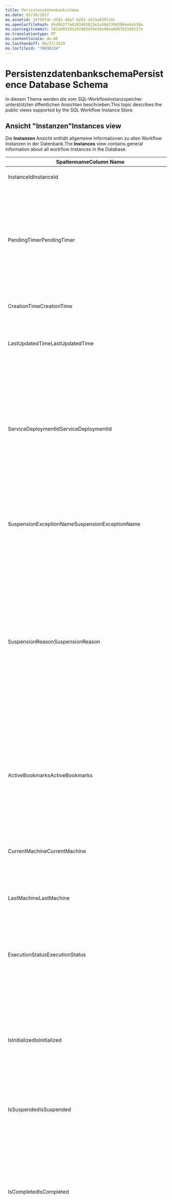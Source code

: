 ```yaml
---
title: Persistenzdatenbankschema
ms.date: 03/30/2017
ms.assetid: 34f69f4c-df81-4da7-b281-a525a9397a5c
ms.openlocfilehash: 65d8b2f7a6283d65823e1a186239d398ee4a530a
ms.sourcegitcommit: 581ab03291e91983459e56e40ea8d97b5189227e
ms.translationtype: MT
ms.contentlocale: de-DE
ms.lasthandoff: 08/27/2019
ms.locfileid: "70038334"
---
```

# <a name="persistence-database-schema"></a><span data-ttu-id="5fa37-102">Persistenzdatenbankschema</span><span class="sxs-lookup"><span data-stu-id="5fa37-102">Persistence Database Schema</span></span>
<span data-ttu-id="5fa37-103">In diesem Thema werden die vom SQL-Workflowinstanzspeicher unterstützten öffentlichen Ansichten beschrieben.</span><span class="sxs-lookup"><span data-stu-id="5fa37-103">This topic describes the public views supported by the SQL Workflow Instance Store.</span></span>  
  
## <a name="instances-view"></a><span data-ttu-id="5fa37-104">Ansicht "Instanzen"</span><span class="sxs-lookup"><span data-stu-id="5fa37-104">Instances view</span></span>  
 <span data-ttu-id="5fa37-105">Die **Instanzen** Ansicht enthält allgemeine Informationen zu allen Workflow Instanzen in der Datenbank.</span><span class="sxs-lookup"><span data-stu-id="5fa37-105">The **Instances** view contains general information about all workflow Instances in the Database.</span></span>  
  
|<span data-ttu-id="5fa37-106">Spaltenname</span><span class="sxs-lookup"><span data-stu-id="5fa37-106">Column Name</span></span>|<span data-ttu-id="5fa37-107">Spaltentyp</span><span class="sxs-lookup"><span data-stu-id="5fa37-107">Column Type</span></span>|<span data-ttu-id="5fa37-108">Beschreibung</span><span class="sxs-lookup"><span data-stu-id="5fa37-108">Description</span></span>|  
|-----------------|-----------------|-----------------|  
|<span data-ttu-id="5fa37-109">InstanceId</span><span class="sxs-lookup"><span data-stu-id="5fa37-109">InstanceId</span></span>|<span data-ttu-id="5fa37-110">UniqueIdentifier</span><span class="sxs-lookup"><span data-stu-id="5fa37-110">UniqueIdentifier</span></span>|<span data-ttu-id="5fa37-111">Die ID einer Workflowinstanz.</span><span class="sxs-lookup"><span data-stu-id="5fa37-111">The ID of a workflow instance.</span></span>|  
|<span data-ttu-id="5fa37-112">PendingTimer</span><span class="sxs-lookup"><span data-stu-id="5fa37-112">PendingTimer</span></span>|<span data-ttu-id="5fa37-113">DateTime</span><span class="sxs-lookup"><span data-stu-id="5fa37-113">DateTime</span></span>|<span data-ttu-id="5fa37-114">Gibt an, dass der Workflow durch eine DELAY-Aktivität blockiert ist und nach Ablauf des Zeitgebers fortgesetzt wird.</span><span class="sxs-lookup"><span data-stu-id="5fa37-114">Indicates that the workflow is blocked on a Delay activity and will be resumed after the timer expires.</span></span> <span data-ttu-id="5fa37-115">Dieser Wert ist NULL, wenn der Workflow nicht blockiert ist und auf den Ablauf eines Zeitgebers wartet.</span><span class="sxs-lookup"><span data-stu-id="5fa37-115">This value can be null if the workflow is not blocked waiting on a timer to expire.</span></span>|  
|<span data-ttu-id="5fa37-116">CreationTime</span><span class="sxs-lookup"><span data-stu-id="5fa37-116">CreationTime</span></span>|<span data-ttu-id="5fa37-117">DateTime</span><span class="sxs-lookup"><span data-stu-id="5fa37-117">DateTime</span></span>|<span data-ttu-id="5fa37-118">Gibt an, wann der Workflow erstellt wurde.</span><span class="sxs-lookup"><span data-stu-id="5fa37-118">Indicates when the workflow was created.</span></span>|  
|<span data-ttu-id="5fa37-119">LastUpdatedTime</span><span class="sxs-lookup"><span data-stu-id="5fa37-119">LastUpdatedTime</span></span>|<span data-ttu-id="5fa37-120">DateTime</span><span class="sxs-lookup"><span data-stu-id="5fa37-120">DateTime</span></span>|<span data-ttu-id="5fa37-121">Gibt an, wann der Workflow zum letzten Mal permanent in der Datenbank gespeichert wurde.</span><span class="sxs-lookup"><span data-stu-id="5fa37-121">Indicates the last time that the workflow was persisted to the database.</span></span>|  
|<span data-ttu-id="5fa37-122">ServiceDeploymentId</span><span class="sxs-lookup"><span data-stu-id="5fa37-122">ServiceDeploymentId</span></span>|<span data-ttu-id="5fa37-123">BigInt</span><span class="sxs-lookup"><span data-stu-id="5fa37-123">BigInt</span></span>|<span data-ttu-id="5fa37-124">Fungiert als Fremdschlüssel für die Ansicht [ServiceDeployments].</span><span class="sxs-lookup"><span data-stu-id="5fa37-124">Acts as a foreign key to the [ServiceDeployments] view.</span></span> <span data-ttu-id="5fa37-125">Wenn es sich bei der aktuellen Workflowinstanz um die Instanz eines im Internet gehosteten Diensts handelt, weist diese Spalte einen Wert auf, andernfalls wird sie auf NULL festgelegt.</span><span class="sxs-lookup"><span data-stu-id="5fa37-125">If the current workflow instance is an instance of a web-hosted service, then this column has a value, otherwise it is set to NULL.</span></span>|  
|<span data-ttu-id="5fa37-126">SuspensionExceptionName</span><span class="sxs-lookup"><span data-stu-id="5fa37-126">SuspensionExceptionName</span></span>|<span data-ttu-id="5fa37-127">Nvarchar(450)</span><span class="sxs-lookup"><span data-stu-id="5fa37-127">Nvarchar(450)</span></span>|<span data-ttu-id="5fa37-128">Gibt den Typ der Ausnahme (z. B. InvalidOperationException) an, die das Anhalten des Workflows verursacht hat.</span><span class="sxs-lookup"><span data-stu-id="5fa37-128">Indicates the type of exception (e.g. InvalidOperationException) that caused the workflow to suspend.</span></span>|  
|<span data-ttu-id="5fa37-129">SuspensionReason</span><span class="sxs-lookup"><span data-stu-id="5fa37-129">SuspensionReason</span></span>|<span data-ttu-id="5fa37-130">Nvarchar(max)</span><span class="sxs-lookup"><span data-stu-id="5fa37-130">Nvarchar(max)</span></span>|<span data-ttu-id="5fa37-131">Gibt an, warum die Workflowinstanz angehalten wurde.</span><span class="sxs-lookup"><span data-stu-id="5fa37-131">Indicates why the Workflow Instance was suspended.</span></span> <span data-ttu-id="5fa37-132">Wenn die Instanz aufgrund einer Ausnahme angehalten wurde, enthält diese Spalte die entsprechende Meldung.</span><span class="sxs-lookup"><span data-stu-id="5fa37-132">If an exception caused the instance to suspend, then this column contains the message associated with the exception.</span></span><br /><br /> <span data-ttu-id="5fa37-133">Wenn die Instanz manuell angehalten wurde, enthält diese Spalte den vom Benutzer angegebenen Grund für das Anhalten der Instanz.</span><span class="sxs-lookup"><span data-stu-id="5fa37-133">If the instance was manually suspended, then this column contains the user-specified reason for suspending the instance.</span></span>|  
|<span data-ttu-id="5fa37-134">ActiveBookmarks</span><span class="sxs-lookup"><span data-stu-id="5fa37-134">ActiveBookmarks</span></span>|<span data-ttu-id="5fa37-135">Nvarchar(max)</span><span class="sxs-lookup"><span data-stu-id="5fa37-135">Nvarchar(max)</span></span>|<span data-ttu-id="5fa37-136">Wenn die Workflowinstanz im Leerlauf ist, gibt diese Eigenschaft an, bei welchen Lesezeichen die Instanz blockiert wurde.</span><span class="sxs-lookup"><span data-stu-id="5fa37-136">If the workflow Instance is Idle, this property indicates what bookmarks the instance is blocked on.</span></span> <span data-ttu-id="5fa37-137">Wenn die Instanz nicht im Leerlauf ist, weist diese Spalte den Wert NULL auf.</span><span class="sxs-lookup"><span data-stu-id="5fa37-137">If the Instance is not idle, then this column is NULL.</span></span>|  
|<span data-ttu-id="5fa37-138">CurrentMachine</span><span class="sxs-lookup"><span data-stu-id="5fa37-138">CurrentMachine</span></span>|<span data-ttu-id="5fa37-139">Nvarchar(128)</span><span class="sxs-lookup"><span data-stu-id="5fa37-139">Nvarchar(128)</span></span>|<span data-ttu-id="5fa37-140">Gibt den Namen des Computers an, auf dem die Workflowinstanz im Arbeitsspeicher geladen ist.</span><span class="sxs-lookup"><span data-stu-id="5fa37-140">Indicates the name of the computer currently has the workflow Instance loaded in memory.</span></span>|  
|<span data-ttu-id="5fa37-141">LastMachine</span><span class="sxs-lookup"><span data-stu-id="5fa37-141">LastMachine</span></span>|<span data-ttu-id="5fa37-142">Nvarchar(450)</span><span class="sxs-lookup"><span data-stu-id="5fa37-142">Nvarchar(450)</span></span>|<span data-ttu-id="5fa37-143">Gibt den letzten Computer an, auf dem die Workflowinstanz geladen war.</span><span class="sxs-lookup"><span data-stu-id="5fa37-143">Indicates the last computer that loaded the workflow instance.</span></span>|  
|<span data-ttu-id="5fa37-144">ExecutionStatus</span><span class="sxs-lookup"><span data-stu-id="5fa37-144">ExecutionStatus</span></span>|<span data-ttu-id="5fa37-145">Nvarchar(450)</span><span class="sxs-lookup"><span data-stu-id="5fa37-145">Nvarchar(450)</span></span>|<span data-ttu-id="5fa37-146">Gibt den aktuellen Ausführungsstatus des Workflows an.</span><span class="sxs-lookup"><span data-stu-id="5fa37-146">Indicates the current execution state of the Workflow.</span></span> <span data-ttu-id="5fa37-147">Zu den möglichen Zuständen gehören das **Ausführen**, das **Leerlauf**, das **geschlossene**.</span><span class="sxs-lookup"><span data-stu-id="5fa37-147">Possible states include **Executing**, **Idle**, **Closed**.</span></span>|  
|<span data-ttu-id="5fa37-148">IsInitialized</span><span class="sxs-lookup"><span data-stu-id="5fa37-148">IsInitialized</span></span>|<span data-ttu-id="5fa37-149">Bit</span><span class="sxs-lookup"><span data-stu-id="5fa37-149">Bit</span></span>|<span data-ttu-id="5fa37-150">Gibt an, ob die Workflowinstanz initialisiert wurde.</span><span class="sxs-lookup"><span data-stu-id="5fa37-150">Indicates whether the workflow instance has been initialized.</span></span> <span data-ttu-id="5fa37-151">Eine initialisierte Workflowinstanz ist eine Workflowinstanz, die mindestens einmal permanent gespeichert wurde.</span><span class="sxs-lookup"><span data-stu-id="5fa37-151">An initialized workflow instance is a workflow instance that has been persisted at least once.</span></span>|  
|<span data-ttu-id="5fa37-152">IsSuspended</span><span class="sxs-lookup"><span data-stu-id="5fa37-152">IsSuspended</span></span>|<span data-ttu-id="5fa37-153">Bit</span><span class="sxs-lookup"><span data-stu-id="5fa37-153">Bit</span></span>|<span data-ttu-id="5fa37-154">Gibt an, ob die Workflowinstanz angehalten wurde.</span><span class="sxs-lookup"><span data-stu-id="5fa37-154">Indicates whether the workflow instance has been suspended.</span></span>|  
|<span data-ttu-id="5fa37-155">IsCompleted</span><span class="sxs-lookup"><span data-stu-id="5fa37-155">IsCompleted</span></span>|<span data-ttu-id="5fa37-156">Bit</span><span class="sxs-lookup"><span data-stu-id="5fa37-156">Bit</span></span>|<span data-ttu-id="5fa37-157">Gibt an, ob die Ausführung der Workflowinstanz beendet wurde.</span><span class="sxs-lookup"><span data-stu-id="5fa37-157">Indicates whether the Workflow Instance has finished executing.</span></span> <span data-ttu-id="5fa37-158">**Hinweis**:  IWenn die **InstanceCompletionAction** -Eigenschaft auf **DeleteAll**festgelegt ist, werden die Instanzen nach dem Abschluss aus der Ansicht entfernt.</span><span class="sxs-lookup"><span data-stu-id="5fa37-158">**Note:**  Iif the **InstanceCompletionAction** property is set to **DeleteAll**, the instances are removed from the view upon completion.</span></span>|  
|<span data-ttu-id="5fa37-159">EncodingOption</span><span class="sxs-lookup"><span data-stu-id="5fa37-159">EncodingOption</span></span>|<span data-ttu-id="5fa37-160">TinyInt</span><span class="sxs-lookup"><span data-stu-id="5fa37-160">TinyInt</span></span>|<span data-ttu-id="5fa37-161">Beschreibt die Codierung, die zur Serialisierung der Dateneigenschaften verwendet wurde.</span><span class="sxs-lookup"><span data-stu-id="5fa37-161">Describes the encoding used to serialize the data properties.</span></span><br /><br /> <span data-ttu-id="5fa37-162">-0 – keine Codierung</span><span class="sxs-lookup"><span data-stu-id="5fa37-162">-   0 – No encoding</span></span><br /><span data-ttu-id="5fa37-163">-1 – GZipStream</span><span class="sxs-lookup"><span data-stu-id="5fa37-163">-   1 – GzipStream</span></span>|  
|<span data-ttu-id="5fa37-164">ReadWritePrimitiveDataProperties</span><span class="sxs-lookup"><span data-stu-id="5fa37-164">ReadWritePrimitiveDataProperties</span></span>|<span data-ttu-id="5fa37-165">Varbinary(max)</span><span class="sxs-lookup"><span data-stu-id="5fa37-165">Varbinary(max)</span></span>|<span data-ttu-id="5fa37-166">Enthält serialisierte Instanzdateneigenschaften, die beim Laden der Instanz für die Workflowlaufzeit bereitgestellt werden.</span><span class="sxs-lookup"><span data-stu-id="5fa37-166">Contains serialized instance data properties that will be provided back to the workflow Runtime when the instance is loaded.</span></span><br /><br /> <span data-ttu-id="5fa37-167">Bei den einzelnen primitiven Eigenschaften handelt es sich um systemeigene CLR-Typen, sodass keine speziellen Assemblys zur BLOB-Deserialisierung benötigt werden.</span><span class="sxs-lookup"><span data-stu-id="5fa37-167">Each primitive property is a native CLR type, which means that no special assemblies are needed to deserialize the blob.</span></span>|  
|<span data-ttu-id="5fa37-168">WriteOnlyPrimitiveDataProperties</span><span class="sxs-lookup"><span data-stu-id="5fa37-168">WriteOnlyPrimitiveDataProperties</span></span>|<span data-ttu-id="5fa37-169">Varbinary(max)</span><span class="sxs-lookup"><span data-stu-id="5fa37-169">Varbinary(max)</span></span>|<span data-ttu-id="5fa37-170">Enthält serialisierte Instanzdateneigenschaften, die beim Laden der Instanz nicht für die Workflowlaufzeit bereitgestellt werden.</span><span class="sxs-lookup"><span data-stu-id="5fa37-170">Contains serialized instance data properties that are not provided back to the workflow runtime when the instance is loaded.</span></span><br /><br /> <span data-ttu-id="5fa37-171">Bei den einzelnen primitiven Eigenschaften handelt es sich um systemeigene CLR-Typen, sodass keine speziellen Assemblys zur BLOB-Deserialisierung benötigt werden.</span><span class="sxs-lookup"><span data-stu-id="5fa37-171">Each primitive property is a native CLR type, which means that no special assemblies are needed to deserialize the blob.</span></span>|  
|<span data-ttu-id="5fa37-172">ReadWriteComplexDataProperties</span><span class="sxs-lookup"><span data-stu-id="5fa37-172">ReadWriteComplexDataProperties</span></span>|<span data-ttu-id="5fa37-173">Varbinary(max)</span><span class="sxs-lookup"><span data-stu-id="5fa37-173">Varbinary(max)</span></span>|<span data-ttu-id="5fa37-174">Enthält serialisierte Instanzdateneigenschaften, die beim Laden der Instanz für die Workflowlaufzeit bereitgestellt werden.</span><span class="sxs-lookup"><span data-stu-id="5fa37-174">Contains serialized instance data properties that will be provided back to the workflow runtime when the instance is loaded.</span></span><br /><br /> <span data-ttu-id="5fa37-175">Für ein Deserialisierungsprogramm müssen alle in diesem BLOB gespeicherten Objekttypen bekannt sein.</span><span class="sxs-lookup"><span data-stu-id="5fa37-175">A deserializer would require knowledge of all object types stored in this blob.</span></span>|  
|<span data-ttu-id="5fa37-176">WriteOnlyComplexDataProperties</span><span class="sxs-lookup"><span data-stu-id="5fa37-176">WriteOnlyComplexDataProperties</span></span>|<span data-ttu-id="5fa37-177">Varbinary(max)</span><span class="sxs-lookup"><span data-stu-id="5fa37-177">Varbinary(max)</span></span>|<span data-ttu-id="5fa37-178">Enthält serialisierte Instanzdateneigenschaften, die beim Laden der Instanz nicht für die Workflowlaufzeit bereitgestellt werden.</span><span class="sxs-lookup"><span data-stu-id="5fa37-178">Contains serialized instance data properties that are not provided back to the workflow runtime when the instance is loaded.</span></span><br /><br /> <span data-ttu-id="5fa37-179">Für ein Deserialisierungsprogramm müssen alle in diesem BLOB gespeicherten Objekttypen bekannt sein.</span><span class="sxs-lookup"><span data-stu-id="5fa37-179">A deserializer would require knowledge of all object types stored in this blob.</span></span>|  
|<span data-ttu-id="5fa37-180">IdentityName</span><span class="sxs-lookup"><span data-stu-id="5fa37-180">IdentityName</span></span>|<span data-ttu-id="5fa37-181">Nvarchar(max)</span><span class="sxs-lookup"><span data-stu-id="5fa37-181">Nvarchar(max)</span></span>|<span data-ttu-id="5fa37-182">Der Name der Workflowdefinition.</span><span class="sxs-lookup"><span data-stu-id="5fa37-182">The name of the workflow definition.</span></span>|  
|<span data-ttu-id="5fa37-183">IdentityPackage</span><span class="sxs-lookup"><span data-stu-id="5fa37-183">IdentityPackage</span></span>|<span data-ttu-id="5fa37-184">Nvarchar(max)</span><span class="sxs-lookup"><span data-stu-id="5fa37-184">Nvarchar(max)</span></span>|<span data-ttu-id="5fa37-185">Die Paketinformationen, die beim Erstellen des Workflows angegeben wurden (z. B. der Assemblyname).</span><span class="sxs-lookup"><span data-stu-id="5fa37-185">The package information given when the workflow was created (such as the assembly name).</span></span>|  
|<span data-ttu-id="5fa37-186">Build</span><span class="sxs-lookup"><span data-stu-id="5fa37-186">Build</span></span>|<span data-ttu-id="5fa37-187">BigInt</span><span class="sxs-lookup"><span data-stu-id="5fa37-187">BigInt</span></span>|<span data-ttu-id="5fa37-188">Die Buildnummer der Workflowversion.</span><span class="sxs-lookup"><span data-stu-id="5fa37-188">The build number of the workflow version.</span></span>|  
|<span data-ttu-id="5fa37-189">Hauptversion</span><span class="sxs-lookup"><span data-stu-id="5fa37-189">Major</span></span>|<span data-ttu-id="5fa37-190">BigInt</span><span class="sxs-lookup"><span data-stu-id="5fa37-190">BigInt</span></span>|<span data-ttu-id="5fa37-191">Die Hauptversionsnummer der Workflowversion.</span><span class="sxs-lookup"><span data-stu-id="5fa37-191">The major number of the workflow version.</span></span>|  
|<span data-ttu-id="5fa37-192">Gering</span><span class="sxs-lookup"><span data-stu-id="5fa37-192">Minor</span></span>|<span data-ttu-id="5fa37-193">BigInt</span><span class="sxs-lookup"><span data-stu-id="5fa37-193">BigInt</span></span>|<span data-ttu-id="5fa37-194">Die Nebenversionsnummer der Workflowversion.</span><span class="sxs-lookup"><span data-stu-id="5fa37-194">The minor number of the workflow version.</span></span>|  
|<span data-ttu-id="5fa37-195">Revision</span><span class="sxs-lookup"><span data-stu-id="5fa37-195">Revision</span></span>|<span data-ttu-id="5fa37-196">BigInt</span><span class="sxs-lookup"><span data-stu-id="5fa37-196">BigInt</span></span>|<span data-ttu-id="5fa37-197">Die Revisionsnummer der Workflowversion.</span><span class="sxs-lookup"><span data-stu-id="5fa37-197">The revision number of the workflow version.</span></span>|  
  
> [!CAUTION]
> <span data-ttu-id="5fa37-198">Die **Instanzen** Ansicht enthält auch einen DELETE-Vorgang.</span><span class="sxs-lookup"><span data-stu-id="5fa37-198">The **Instances** view also contains a Delete trigger.</span></span> <span data-ttu-id="5fa37-199">Benutzer mit den entsprechenden Berechtigungen können in dieser Ansicht Löschanweisungen ausführen, mit denen die Entfernung von Workflowinstanzen aus der Datenbank erzwungen wird.</span><span class="sxs-lookup"><span data-stu-id="5fa37-199">Users with the appropriate permissions can execute delete statements against this view that will forcefully remove workflow Instances from the Database.</span></span> <span data-ttu-id="5fa37-200">Das Löschen direkt über die Ansicht wird jedoch nur empfohlen, wenn keine andere Möglichkeit besteht, da unter der Workflowlaufzeit initialisierte Löschvorgänge zu unbeabsichtigten Ergebnissen führen können.</span><span class="sxs-lookup"><span data-stu-id="5fa37-200">We recommend deleting directly from the view only as a last resort because deleting an instance from underneath the workflow runtime could result in unintended consequences.</span></span> <span data-ttu-id="5fa37-201">Verwenden Sie stattdessen den Verwaltungsendpunkt der Workflowinstanz, um die Instanz über die Workflowlaufzeit zu beenden.</span><span class="sxs-lookup"><span data-stu-id="5fa37-201">Instead, use the Workflow Instance Management Endpoint to have the workflow runtime terminate the instance.</span></span> <span data-ttu-id="5fa37-202">Wenn Sie eine große Anzahl von Instanzen in der Ansicht löschen möchten, stellen Sie sicher, dass keine aktiven Laufzeiten Vorgänge für diese Instanzen ausführen.</span><span class="sxs-lookup"><span data-stu-id="5fa37-202">If you want to delete a large number of Instances from the view, make sure there are no active runtimes that could be operating on these instances.</span></span>  
  
## <a name="servicedeployments-view"></a><span data-ttu-id="5fa37-203">Ansicht "ServiceDeployments"</span><span class="sxs-lookup"><span data-stu-id="5fa37-203">ServiceDeployments view</span></span>  
 <span data-ttu-id="5fa37-204">Die Ansicht " **servicedeployments** " enthält Bereitstellungs Informationen für alle von Web (IIS/was) gehosteten Workflow Dienste.</span><span class="sxs-lookup"><span data-stu-id="5fa37-204">The **ServiceDeployments** view contains deployment information for all Web (IIS/WAS) hosted workflow services.</span></span> <span data-ttu-id="5fa37-205">Jede Workflow Instanz, die im Internet gehostet wird, enthält eine **servicedeploymentid** , die auf eine Zeile in dieser Sicht verweist.</span><span class="sxs-lookup"><span data-stu-id="5fa37-205">Each workflow instance that is Web-hosted will contain a **ServiceDeploymentId** that refers to a row in this view.</span></span>  
  
|<span data-ttu-id="5fa37-206">Spaltenname</span><span class="sxs-lookup"><span data-stu-id="5fa37-206">Column Name</span></span>|<span data-ttu-id="5fa37-207">Spaltentyp</span><span class="sxs-lookup"><span data-stu-id="5fa37-207">Column Type</span></span>|<span data-ttu-id="5fa37-208">Beschreibung</span><span class="sxs-lookup"><span data-stu-id="5fa37-208">Description</span></span>|  
|-----------------|-----------------|-----------------|  
|<span data-ttu-id="5fa37-209">ServiceDeploymentId</span><span class="sxs-lookup"><span data-stu-id="5fa37-209">ServiceDeploymentId</span></span>|<span data-ttu-id="5fa37-210">BigInt</span><span class="sxs-lookup"><span data-stu-id="5fa37-210">BigInt</span></span>|<span data-ttu-id="5fa37-211">Der Primärschlüssel für diese Ansicht.</span><span class="sxs-lookup"><span data-stu-id="5fa37-211">The primary key for this view.</span></span>|  
|<span data-ttu-id="5fa37-212">SiteName</span><span class="sxs-lookup"><span data-stu-id="5fa37-212">SiteName</span></span>|<span data-ttu-id="5fa37-213">Nvarchar(max)</span><span class="sxs-lookup"><span data-stu-id="5fa37-213">Nvarchar(max)</span></span>|<span data-ttu-id="5fa37-214">Stellt den Namen der Site dar, die den Workflow Dienst enthält (z. b. **Standard Website**).</span><span class="sxs-lookup"><span data-stu-id="5fa37-214">Represents the name of the site that contains the workflow service (e.g. **Default Web Site**).</span></span>|  
|<span data-ttu-id="5fa37-215">RelativeServicePath</span><span class="sxs-lookup"><span data-stu-id="5fa37-215">RelativeServicePath</span></span>|<span data-ttu-id="5fa37-216">Nvarchar(max)</span><span class="sxs-lookup"><span data-stu-id="5fa37-216">Nvarchar(max)</span></span>|<span data-ttu-id="5fa37-217">Stellt den virtuellen Pfad relativ zur Website dar, die auf den Workflowdienst verweist.</span><span class="sxs-lookup"><span data-stu-id="5fa37-217">Represents the virtual path relative to the site that points to the workflow service.</span></span> <span data-ttu-id="5fa37-218">Beispiels.  **/App1/PurchaseOrderService.svc**).</span><span class="sxs-lookup"><span data-stu-id="5fa37-218">(e.g.  **/app1/PurchaseOrderService.svc**).</span></span>|  
|<span data-ttu-id="5fa37-219">RelativeApplicationPath</span><span class="sxs-lookup"><span data-stu-id="5fa37-219">RelativeApplicationPath</span></span>|<span data-ttu-id="5fa37-220">Nvarchar(max)</span><span class="sxs-lookup"><span data-stu-id="5fa37-220">Nvarchar(max)</span></span>|<span data-ttu-id="5fa37-221">Stellt den virtuellen Pfad relativ zur Website dar, die auf eine Anwendung verweist, die den Workflowdienst enthält.</span><span class="sxs-lookup"><span data-stu-id="5fa37-221">Represents the virtual path relative to the site that points to an application that contains the workflow service.</span></span> <span data-ttu-id="5fa37-222">(z. b. **/App1**).</span><span class="sxs-lookup"><span data-stu-id="5fa37-222">(e.g. **/app1**).</span></span>|  
|<span data-ttu-id="5fa37-223">ServiceName</span><span class="sxs-lookup"><span data-stu-id="5fa37-223">ServiceName</span></span>|<span data-ttu-id="5fa37-224">Nvarchar(max)</span><span class="sxs-lookup"><span data-stu-id="5fa37-224">Nvarchar(max)</span></span>|<span data-ttu-id="5fa37-225">Der Name des Workflowdiensts.</span><span class="sxs-lookup"><span data-stu-id="5fa37-225">Represents the name of the workflow Service.</span></span> <span data-ttu-id="5fa37-226">(z. b. **purchaseorderservice**).</span><span class="sxs-lookup"><span data-stu-id="5fa37-226">(e.g. **PurchaseOrderService**).</span></span>|  
|<span data-ttu-id="5fa37-227">ServiceNamespace</span><span class="sxs-lookup"><span data-stu-id="5fa37-227">ServiceNamespace</span></span>|<span data-ttu-id="5fa37-228">Nvarchar(max)</span><span class="sxs-lookup"><span data-stu-id="5fa37-228">Nvarchar(max)</span></span>|<span data-ttu-id="5fa37-229">Der Namespace des Workflowdiensts.</span><span class="sxs-lookup"><span data-stu-id="5fa37-229">Represents the namespace of the workflow Service.</span></span> <span data-ttu-id="5fa37-230">(z. b. **MyCompany**).</span><span class="sxs-lookup"><span data-stu-id="5fa37-230">(e.g. **MyCompany**).</span></span>|  
  
 <span data-ttu-id="5fa37-231">Die Ansicht "ServiceDeployments" enthält ebenfalls einen DELETE-Trigger.</span><span class="sxs-lookup"><span data-stu-id="5fa37-231">The ServiceDeployments View also contains a Delete trigger.</span></span> <span data-ttu-id="5fa37-232">Benutzer mit den entsprechenden Berechtigungen können in dieser Ansicht Löschanweisungen ausführen, mit denen ServiceDeployment-Einträge aus der Datenbank entfernt werden.</span><span class="sxs-lookup"><span data-stu-id="5fa37-232">Users with the appropriate permissions can execute delete statements against this view to remove ServiceDeployment entries from the Database.</span></span> <span data-ttu-id="5fa37-233">Hinweis:</span><span class="sxs-lookup"><span data-stu-id="5fa37-233">Note that:</span></span>  
  
1. <span data-ttu-id="5fa37-234">Das Löschen von Einträgen in dieser Ansicht ist aufwändig, da die gesamte Datenbank vor der Ausführung dieses Vorgangs gesperrt werden muss.</span><span class="sxs-lookup"><span data-stu-id="5fa37-234">Deleting entries from this view is costly since the entire Database must be locked prior to performing this operation.</span></span> <span data-ttu-id="5fa37-235">Dies ist notwendig, um zu vermeiden, dass eine Workflowinstanz auf einen nicht vorhandenen ServiceDeployment-Eintrag verweist.</span><span class="sxs-lookup"><span data-stu-id="5fa37-235">This is necessary to avoid the scenario where a workflow Instance could refer to a non-existent ServiceDeployment entry.</span></span> <span data-ttu-id="5fa37-236">Führen Sie Löschvorgänge in dieser Ansicht nur durch, wenn die Datenbank nicht in Betrieb ist bzw. innerhalb von Wartungszeitfenstern.</span><span class="sxs-lookup"><span data-stu-id="5fa37-236">Delete from this view only during down times / maintenance windows.</span></span>  
  
2. <span data-ttu-id="5fa37-237">Jeder Versuch, eine Zeile für die Dienst Bereitstellung zu löschen, auf die durch Einträge in der **Instanzen** Ansicht verwiesen wird, führt zu einem No-op-Vorgang.</span><span class="sxs-lookup"><span data-stu-id="5fa37-237">Any attempt to delete a ServiceDeployment row which is referenced to by entries in the **Instances** view will result in a no-op.</span></span> <span data-ttu-id="5fa37-238">Es können nur ServiceDeployment-Zeilen mit 0 (null) Verweisen gelöscht werden.</span><span class="sxs-lookup"><span data-stu-id="5fa37-238">You can only delete ServiceDeployment rows with zero references.</span></span>  
  
## <a name="instancepromotedproperties-view"></a><span data-ttu-id="5fa37-239">Ansicht "InstancePromotedProperties"</span><span class="sxs-lookup"><span data-stu-id="5fa37-239">InstancePromotedProperties view</span></span>  
 <span data-ttu-id="5fa37-240">Die **instancepromotedproperties** -Sicht enthält Informationen für alle höher gestuften Eigenschaften, die vom Benutzer angegeben werden.</span><span class="sxs-lookup"><span data-stu-id="5fa37-240">The **InstancePromotedProperties** view contains information for all the promoted properties that are specified by the user.</span></span> <span data-ttu-id="5fa37-241">Eine höher gestufte Eigenschaft fungiert als Eigenschaft erster Klasse, die vom Benutzer in Abfragen zum Abrufen von Instanzen verwendet werden kann.</span><span class="sxs-lookup"><span data-stu-id="5fa37-241">A promoted property functions as a first-class property, which a user can use in queries to retrieve instances.</span></span>  <span data-ttu-id="5fa37-242">Ein Benutzer könnte z. b. eine PurchaseOrder-herauf Stufung hinzufügen, die immer die Kosten eines Auftrags in der **value1** -Spalte speichert.</span><span class="sxs-lookup"><span data-stu-id="5fa37-242">For example, a user could add a PurchaseOrder promotion which always stores the cost of an order in the **Value1** column.</span></span> <span data-ttu-id="5fa37-243">Auf diese Weise können Sie eine Abfrage ausführen, die alle Bestellungen zurückgibt, deren Betrag einen bestimmten Wert überschreitet.</span><span class="sxs-lookup"><span data-stu-id="5fa37-243">This would enable a user to query for all purchase orders whose cost exceeds a certain value.</span></span>  
  
|<span data-ttu-id="5fa37-244">Spaltentyp</span><span class="sxs-lookup"><span data-stu-id="5fa37-244">Column Type</span></span>|<span data-ttu-id="5fa37-245">Spaltentyp</span><span class="sxs-lookup"><span data-stu-id="5fa37-245">Column Type</span></span>|<span data-ttu-id="5fa37-246">Beschreibung</span><span class="sxs-lookup"><span data-stu-id="5fa37-246">Description</span></span>|  
|-|-|-|  
|<span data-ttu-id="5fa37-247">InstanceId</span><span class="sxs-lookup"><span data-stu-id="5fa37-247">InstanceId</span></span>|<span data-ttu-id="5fa37-248">UniqueIdentifier</span><span class="sxs-lookup"><span data-stu-id="5fa37-248">UniqueIdentifier</span></span>|<span data-ttu-id="5fa37-249">Die ID der Workflowinstanz.</span><span class="sxs-lookup"><span data-stu-id="5fa37-249">The ID of the Workflow Instance</span></span>|  
|<span data-ttu-id="5fa37-250">EncodingOption</span><span class="sxs-lookup"><span data-stu-id="5fa37-250">EncodingOption</span></span>|<span data-ttu-id="5fa37-251">TinyInt</span><span class="sxs-lookup"><span data-stu-id="5fa37-251">TinyInt</span></span>|<span data-ttu-id="5fa37-252">Beschreibt die Codierung, die zur Serialisierung der höher gestuften binären Eigenschaften verwendet wurde.</span><span class="sxs-lookup"><span data-stu-id="5fa37-252">Describes the encoding used to serialize the promoted binary properties.</span></span><br /><br /> <span data-ttu-id="5fa37-253">-0 – keine Codierung</span><span class="sxs-lookup"><span data-stu-id="5fa37-253">-   0 – No encoding</span></span><br /><span data-ttu-id="5fa37-254">-1 – GZipStream</span><span class="sxs-lookup"><span data-stu-id="5fa37-254">-   1 – GZipStream</span></span>|  
|<span data-ttu-id="5fa37-255">PromotionName</span><span class="sxs-lookup"><span data-stu-id="5fa37-255">PromotionName</span></span>|<span data-ttu-id="5fa37-256">Nvarchar(400)</span><span class="sxs-lookup"><span data-stu-id="5fa37-256">Nvarchar(400)</span></span>|<span data-ttu-id="5fa37-257">Der Name der dieser Instanz zugeordneten Höherstufung.</span><span class="sxs-lookup"><span data-stu-id="5fa37-257">The name of the Promotion associated with this instance.</span></span> <span data-ttu-id="5fa37-258">Dieser Name wird benötigt, um den generischen Spalten in dieser Zeile Kontext hinzuzufügen.</span><span class="sxs-lookup"><span data-stu-id="5fa37-258">The PromotionName is needed to add context to the generic columns in this row.</span></span><br /><br /> <span data-ttu-id="5fa37-259">Mit dem PromotionName-Wert von PurchaseOrder kann beispielsweise angegeben werden, dass Value1 den Betrag der Bestellung, Value2 den Namen des Kunden, der die Bestellung aufgegeben hat, Value3 die Adresse des Kunden enthält usw.</span><span class="sxs-lookup"><span data-stu-id="5fa37-259">For example, a PromotionName of PurchaseOrder could indicate that Value1 contains the cost of the order, Value2 contains the name of the customer who placed the order, Value 3 contains the address of the customer, and so on.</span></span>|  
|<span data-ttu-id="5fa37-260">Value[1-32]</span><span class="sxs-lookup"><span data-stu-id="5fa37-260">Value[1-32]</span></span>|<span data-ttu-id="5fa37-261">SqlVariant</span><span class="sxs-lookup"><span data-stu-id="5fa37-261">SqlVariant</span></span>|<span data-ttu-id="5fa37-262">Value[1-32] enthält Werte, die in einer SqlVariant-Spalte gespeichert werden können.</span><span class="sxs-lookup"><span data-stu-id="5fa37-262">Value[1-32] contains values that can be stored in a SqlVariant column.</span></span> <span data-ttu-id="5fa37-263">Eine Heraufstufung darf maximal 32 SqlVariant-Werte enthalten.</span><span class="sxs-lookup"><span data-stu-id="5fa37-263">A single promotion cannot contain more than 32 SqlVariants.</span></span>|  
|<span data-ttu-id="5fa37-264">Value[33-64]</span><span class="sxs-lookup"><span data-stu-id="5fa37-264">Value[33-64]</span></span>|<span data-ttu-id="5fa37-265">Varbinary(max)</span><span class="sxs-lookup"><span data-stu-id="5fa37-265">Varbinary(max)</span></span>|<span data-ttu-id="5fa37-266">Value[33-64] enthält serialisierte Werte. Value33 kann beispielsweise ein JPEG-Bild eines gekauften Artikels enthalten.</span><span class="sxs-lookup"><span data-stu-id="5fa37-266">Value[33-64] contains serialized values.For instance, Value33 could contain a JPEG of an item being purchased.</span></span> <span data-ttu-id="5fa37-267">Eine Heraufstufung darf maximal 32 binäre Eigenschaften enthalten.</span><span class="sxs-lookup"><span data-stu-id="5fa37-267">A single promotion cannot contain more than 32 binary properties</span></span>|  
  
 <span data-ttu-id="5fa37-268">Die Ansicht "InstancePromotedProperties" ist schemagebunden. Das heißt, dass Benutzer Indizes für eine oder mehrere Spalten hinzufügen können, um Abfragen in dieser Ansicht zu optimieren.</span><span class="sxs-lookup"><span data-stu-id="5fa37-268">The InstancePromotedProperties view is schema bound, which means that users can add indices on one or more columns in order to optimize queries against this view.</span></span>  
  
> [!NOTE]
> <span data-ttu-id="5fa37-269">Eine indizierte Ansicht erfordert mehr Speicherplatz und zusätzlichen Verarbeitungsaufwand.</span><span class="sxs-lookup"><span data-stu-id="5fa37-269">An indexed view requires more storage and adds additional processing overhead.</span></span> <span data-ttu-id="5fa37-270">Weitere Informationen finden Sie unter [verbessern der Leistung mit SQL Server 2008-indizierten Sichten](https://go.microsoft.com/fwlink/?LinkId=179529) .</span><span class="sxs-lookup"><span data-stu-id="5fa37-270">Please refer to [Improving Performance with SQL Server 2008 Indexed Views](https://go.microsoft.com/fwlink/?LinkId=179529) for more information.</span></span>
